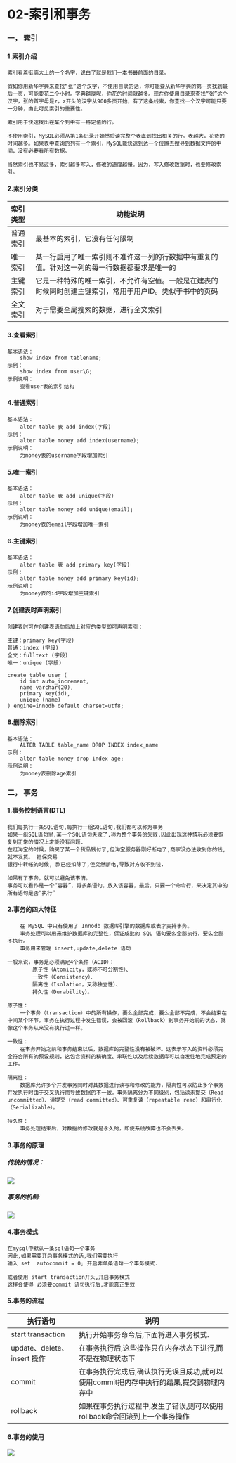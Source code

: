 # 02-索引和事务

### 一， 索引

#### 1.索引介绍

```
索引看着挺高大上的一个名字，说白了就是我们一本书最前面的目录。

假如你用新华字典来查找“张”这个汉字，不使用目录的话，你可能要从新华字典的第一页找到最后一页，可能要花二个小时。字典越厚呢，你花的时间就越多。现在你使用目录来查找“张”这个汉字，张的首字母是z，z开头的汉字从900多页开始，有了这条线索，你查找一个汉字可能只要一分钟，由此可见索引的重要性。

索引用于快速找出在某个列中有一特定值的行。

不使用索引，MySQL必须从第1条记录开始然后读完整个表直到找出相关的行。表越大，花费的时间越多。如果表中查询的列有一个索引，MySQL能快速到达一个位置去搜寻到数据文件的中间，没有必要看所有数据。

当然索引也不易过多，索引越多写入，修改的速度越慢。因为，写入修改数据时，也要修改索引。

```

#### 2.索引分类

| 索引类型 | 功能说明                                     |
| :--- | ---------------------------------------- |
| 普通索引 | 最基本的索引，它没有任何限制                           |
| 唯一索引 | 某一行启用了唯一索引则不准许这一列的行数据中有重复的值。针对这一列的每一行数据都要求是唯一的 |
| 主键索引 | 它是一种特殊的唯一索引，不允许有空值。一般是在建表的时候同时创建主键索引，常用于用户ID。类似于书中的页码 |
| 全文索引 | 对于需要全局搜索的数据，进行全文索引                       |

#### 3.查看索引

```
基本语法：
	show index from tablename;
示例：
	show index from user\G;
示例说明：
	查看user表的索引结构
```

#### 4.普通索引

```
基本语法：
	alter table 表 add index(字段)
示例：
	alter table money add index(username);
示例说明：
	为money表的username字段增加索引
```

####  5.唯一索引

```
基本语法：
	alter table 表 add unique(字段)
示例：
	alter table money add unique(email);
示例说明：
	为money表的email字段增加唯一索引
```

####  6.主键索引

```
基本语法：
	alter table 表 add primary key(字段)
示例：
	alter table money add primary key(id);
示例说明：
	为money表的id字段增加主键索引
```

#### 7.创建表时声明索引

```
创建表时可在创建表语句后加上对应的类型即可声明索引：

主键：primary key(字段) 
普通：index (字段)
全文：fulltext (字段)
唯一：unique (字段)

create table user (
	id int auto_increment,
	name varchar(20),
	primary key(id),
	unique (name)
) engine=innodb default charset=utf8;

```

#### 8.删除索引

```
基本语法：
	ALTER TABLE table_name DROP INDEX index_name
示例：
	alter table money drop index age;
示例说明：
	为money表删除age索引
```



### 二， 事务

#### 1.事务控制语言(DTL)

```
我们每执行一条SQL语句,每执行一组SQL语句,我们都可以称为事务
如果一组SQL语句里,某一个SQL语句失败了,称为整个事务的失败,因此出现这种情况必须要恢复到正常的情况上才能没有问题.
在逛淘宝的时候，购买了某一个货品钱付了,但淘宝服务器刚好断电了,商家没办法收到你的钱,就不发货。 担保交易
银行中转帐的时候, 款已经扣除了,但突然断电,导致对方收不到钱.

如果有了事务，就可以避免该事情。
事务可以看作是一个“容器”，将多条语句，放入该容器，最后，只要一个命令行，来决定其中的所有语句是否“执行” 

```

#### 2.事务的四大特征

```
	在 MySQL 中只有使用了 Innodb 数据库引擎的数据库或表才支持事务。
	事务处理可以用来维护数据库的完整性，保证成批的 SQL 语句要么全部执行，要么全部不执行。
	事务用来管理 insert,update,delete 语句

一般来说，事务是必须满足4个条件（ACID）：
		原子性（Atomicity，或称不可分割性）、
		一致性（Consistency）、
		隔离性（Isolation，又称独立性）、
		持久性（Durability）。

原子性：
	一个事务（transaction）中的所有操作，要么全部完成，要么全部不完成，不会结束在中间某个环节。事务在执行过程中发生错误，会被回滚（Rollback）到事务开始前的状态，就像这个事务从来没有执行过一样。

一致性：
	在事务开始之前和事务结束以后，数据库的完整性没有被破坏。这表示写入的资料必须完全符合所有的预设规则，这包含资料的精确度、串联性以及后续数据库可以自发性地完成预定的工作。

隔离性：
	数据库允许多个并发事务同时对其数据进行读写和修改的能力，隔离性可以防止多个事务并发执行时由于交叉执行而导致数据的不一致。事务隔离分为不同级别，包括读未提交（Read uncommitted）、读提交（read committed）、可重复读（repeatable read）和串行化（Serializable）。

持久性：
	事务处理结束后，对数据的修改就是永久的，即便系统故障也不会丢失。

```



#### 3.事务的原理

##### 传统的情况：

![](imgs/事务1.png)

##### 事务的机制:

![](imgs/事务2.png)



#### 4.事务模式

```
在mysql中默认一条sql语句一个事务
因此,如果需要开启事务模式的话,我们需要执行
输入 set  autocommit = 0; 开启非单条语句一个事务模式.

或者使用 start transaction开头,开启事务模式
这样会使得 必须要commit 语句执行后,才能真正生效

```

#### 5.事务的流程

| 执行语句                    | 说明                                       |
| ----------------------- | ---------------------------------------- |
| start transaction       | 执行开始事务命令后,下面将进入事务模式.                     |
| update、delete、insert 操作 | 在事务执行后,这些操作只在内存状态下进行,而不是在物理状态下           |
| commit                  | 在事务执行完成后,确认执行无误且成功,就可以使用commit把内存中执行的结果,提交到物理内存中 |
| rollback                | 如果在事务执行过程中,发生了错误,则可以使用rollback命令回滚到上一个事务操作 |

#### 6.事务的使用

![](imgs/事务3.png)



